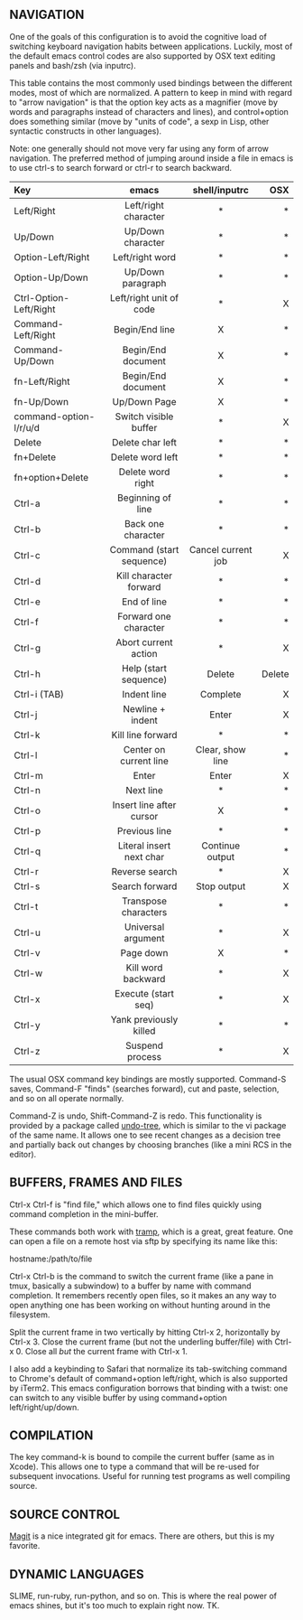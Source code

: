 ## NAVIGATION

One of the goals of this configuration is to avoid the cognitive load
of switching keyboard navigation habits between applications. Luckily,
most of the default emacs control codes are also supported by OSX text
editing panels and bash/zsh (via inputrc).

This table contains the most commonly used bindings between the
different modes, most of which are normalized. A pattern to keep in
mind with regard to "arrow navigation" is that the option key acts as
a magnifier (move by words and paragraphs instead of characters and
lines), and control+option does something similar (move by "units of
code", a sexp in Lisp, other syntactic constructs in other languages).

Note: one generally should not move very far using any form of arrow
navigation. The preferred method of jumping around inside a file in
emacs is to use ctrl-s to search forward or ctrl-r to search backward.

| Key           | emacs                     | shell/inputrc      | OSX
|:--------------|:-------------------------:|:------------------:|------:|
| Left/Right             | Left/right character    | *         | *
| Up/Down                | Up/Down character       | *         | *
| Option-Left/Right      | Left/right word         | *         | *
| Option-Up/Down         | Up/Down paragraph       | *         | *
| Ctrl-Option-Left/Right | Left/right unit of code | *         | X
| Command-Left/Right     | Begin/End line          | X         | *
| Command-Up/Down        | Begin/End document      | X         | *
| fn-Left/Right          | Begin/End document      | X         | *
| fn-Up/Down             | Up/Down Page            | X         | *
| command-option-l/r/u/d | Switch visible buffer   | *         | X
| Delete            | Delete char left          | *              | *
| fn+Delete         | Delete word left          | *              | *
| fn+option+Delete  | Delete word right         | *              | *
| Ctrl-a        | Beginning of line         | *                  | *
| Ctrl-b        | Back one character        | *                  | *
| Ctrl-c        | Command (start sequence)  | Cancel current job | X
| Ctrl-d        | Kill character forward    | *                  | *
| Ctrl-e        | End of line               | *                  | *
| Ctrl-f        | Forward one character     | *                  | *
| Ctrl-g        | Abort current action      | *                  | X
| Ctrl-h        | Help (start sequence)     | Delete             | Delete
| Ctrl-i (TAB)  | Indent line               | Complete           | X
| Ctrl-j        | Newline + indent          | Enter              | X
| Ctrl-k        | Kill line forward         | *                  | *
| Ctrl-l        | Center on current line    | Clear, show line   | *
| Ctrl-m        | Enter                     | Enter              | X
| Ctrl-n        | Next line                 | *                  | *
| Ctrl-o        | Insert line after cursor  | X                  | *
| Ctrl-p        | Previous line             | *                  | *
| Ctrl-q        | Literal insert next char  | Continue output    | *
| Ctrl-r        | Reverse search            | *                  | X
| Ctrl-s        | Search forward            | Stop output        | X
| Ctrl-t        | Transpose characters      | *                  | *
| Ctrl-u        | Universal argument        | *                  | X
| Ctrl-v        | Page down                 | X                  | *
| Ctrl-w        | Kill word backward        | *                  | X
| Ctrl-x        | Execute (start seq)       | *                  | X
| Ctrl-y        | Yank previously killed    | *                  | *
| Ctrl-z        | Suspend process           | *                  | X

The usual OSX command key bindings are mostly supported. Command-S
saves, Command-F "finds" (searches forward), cut and paste, selection,
and so on all operate normally.

Command-Z is undo, Shift-Command-Z is redo. This functionality is
provided by a package called
[undo-tree](http://www.emacswiki.org/emacs/UndoTree), which is similar
to the vi package of the same name. It allows one to see recent
changes as a decision tree and partially back out changes by choosing
branches (like a mini RCS in the editor).

## BUFFERS, FRAMES AND FILES

Ctrl-x Ctrl-f is "find file," which allows one to find files quickly
using command completion in the mini-buffer.

These commands both work with
[tramp](http://www.gnu.org/software/tramp/), which is a great, great
feature. One can open a file on a remote host via sftp by specifying
its name like this:

hostname:/path/to/file

Ctrl-x Ctrl-b is the command to switch the current frame (like a pane
in tmux, basically a subwindow) to a buffer by name with command
completion. It remembers recently open files, so it makes an any way
to open anything one has been working on without hunting around in the
filesystem.

Split the current frame in two vertically by hitting Ctrl-x 2,
horizontally by Ctrl-x 3. Close the current frame (but not the
underling buffer/file) with Ctrl-x 0. Close all *but* the current
frame with Ctrl-x 1.

I also add a keybinding to Safari that normalize its tab-switching
command to Chrome's default of command+option left/right, which is
also supported by iTerm2. This emacs configuration borrows that
binding with a twist: one can switch to any visible buffer by using
command+option left/right/up/down.

## COMPILATION

The key command-k is bound to compile the current buffer (same as in
Xcode). This allows one to type a command that will be re-used for
subsequent invocations. Useful for running test programs as well
compiling source.

## SOURCE CONTROL

[Magit](http://philjackson.github.com/magit/) is a nice integrated git
for emacs. There are others, but this is my favorite.

## DYNAMIC LANGUAGES

SLIME, run-ruby, run-python, and so on. This is where the real power
of emacs shines, but it's too much to explain right now. TK.
